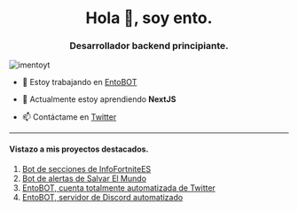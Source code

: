 <h1 align="center">Hola 👋, soy ento.</h1>
<h3 align="center">Desarrollador backend principiante.</h3>

<p align="left"> <img src="https://komarev.com/ghpvc/?username=imentoyt&label=Profile%20views&color=0e75b6&style=flat" alt="imentoyt" /> </p>

- 🔭 Estoy trabajando en [EntoBOT](https://imentoyt.com/discord)

- 🌱 Actualmente estoy aprendiendo **NextJS**

- 📫 Contáctame en [Twitter](https://twitter.com/entoleaks)


---
#### Vistazo a mis proyectos destacados.
1. <a href="https://twitter.com/InfoFortniteES/status/1490083123564007425" target="_blank" rel="noreferrer">Bot de secciones de InfoFortniteES</a>
2. <a href="https://twitter.com/InfoFortniteES/status/1490113084672856069" target="_blank" rel="noreferrer">Bot de alertas de Salvar El Mundo</a>
3. <a href="https://twitter.com/entobot" target="_blank" rel="noreferrer">EntoBOT, cuenta totalmente automatizada de Twitter</a>
4. <a href="https://imentoyt.com/discord" target="_blank" rel="noreferrer">EntoBOT, servidor de Discord automatizado</a>

<!--
**imentoyt/imentoyt** is a ✨ _special_ ✨ repository because its `README.md` (this file) appears on your GitHub profile.

Here are some ideas to get you started:

- 🔭 I’m currently working on ...
- 🌱 I’m currently learning ...
- 👯 I’m looking to collaborate on ...
- 🤔 I’m looking for help with ...
- 💬 Ask me about ...
- 📫 How to reach me: ...
- 😄 Pronouns: ...
- ⚡ Fun fact: ...
-->
